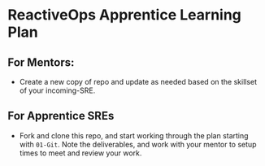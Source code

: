 # ReactiveOps Apprentice Learning Plan 

## For Mentors: 
* Create a new copy of repo and update as needed based on the skillset of your incoming-SRE.

## For Apprentice SREs 
* Fork and clone this repo, and start working through the plan starting with `01-Git`. Note the deliverables, and work with your mentor to setup times to meet and review your work. 
